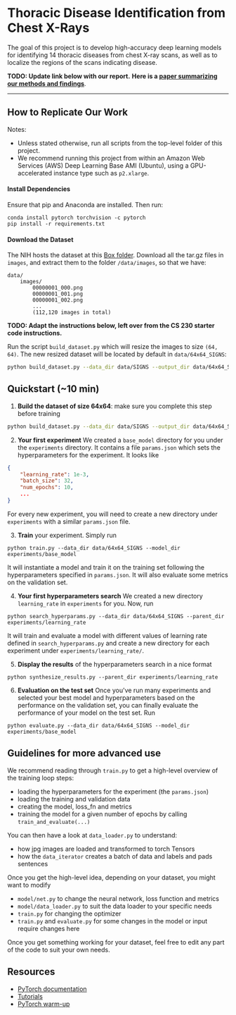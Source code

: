 # Thoracic Disease Identification from Chest X-Rays

The goal of this project is to develop high-accuracy deep learning models for identifying 14 thoracic diseases from chest X-ray scans, as well as to localize the regions of the scans indicating disease.

__TODO: Update link below with our report.__
__Here is a [paper summarizing our methods and findings](https://google.com)__.


---
## How to Replicate Our Work

Notes:
- Unless stated otherwise, run all scripts from the top-level folder of this project.
- We recommend running this project from within an Amazon Web Services (AWS) Deep Learning Base AMI (Ubuntu), using a GPU-accelerated instance type such as `p2.xlarge`.


#### Install Dependencies
Ensure that pip and Anaconda are installed. Then run:
```
conda install pytorch torchvision -c pytorch
pip install -r requirements.txt
```


#### Download the Dataset
The NIH hosts the dataset at this [Box folder](https://nihcc.app.box.com/v/ChestXray-NIHCC/folder/36938765345). Download all the tar.gz files in `images`, and extract them to the folder `/data/images`, so that we have:
```
data/
    images/
        00000001_000.png
        00000001_001.png
        00000001_002.png
        ...
        (112,120 images in total)
```


__TODO: Adapt the instructions below, left over from the CS 230 starter code instructions.__

Run the script `build_dataset.py` which will resize the images to size `(64, 64)`. The new resized dataset will be located by default in `data/64x64_SIGNS`:

```bash
python build_dataset.py --data_dir data/SIGNS --output_dir data/64x64_SIGNS
```



## Quickstart (~10 min)

1. __Build the dataset of size 64x64__: make sure you complete this step before training
```bash
python build_dataset.py --data_dir data/SIGNS --output_dir data/64x64_SIGNS
```

2. __Your first experiment__ We created a `base_model` directory for you under the `experiments` directory. It contains a file `params.json` which sets the hyperparameters for the experiment. It looks like
```json
{
    "learning_rate": 1e-3,
    "batch_size": 32,
    "num_epochs": 10,
    ...
}
```
For every new experiment, you will need to create a new directory under `experiments` with a similar `params.json` file.

3. __Train__ your experiment. Simply run
```
python train.py --data_dir data/64x64_SIGNS --model_dir experiments/base_model
```
It will instantiate a model and train it on the training set following the hyperparameters specified in `params.json`. It will also evaluate some metrics on the validation set.

4. __Your first hyperparameters search__ We created a new directory `learning_rate` in `experiments` for you. Now, run
```
python search_hyperparams.py --data_dir data/64x64_SIGNS --parent_dir experiments/learning_rate
```
It will train and evaluate a model with different values of learning rate defined in `search_hyperparams.py` and create a new directory for each experiment under `experiments/learning_rate/`.

5. __Display the results__ of the hyperparameters search in a nice format
```
python synthesize_results.py --parent_dir experiments/learning_rate
```

6. __Evaluation on the test set__ Once you've run many experiments and selected your best model and hyperparameters based on the performance on the validation set, you can finally evaluate the performance of your model on the test set. Run
```
python evaluate.py --data_dir data/64x64_SIGNS --model_dir experiments/base_model
```


## Guidelines for more advanced use

We recommend reading through `train.py` to get a high-level overview of the training loop steps:
- loading the hyperparameters for the experiment (the `params.json`)
- loading the training and validation data
- creating the model, loss_fn and metrics
- training the model for a given number of epochs by calling `train_and_evaluate(...)`

You can then have a look at `data_loader.py` to understand:
- how jpg images are loaded and transformed to torch Tensors
- how the `data_iterator` creates a batch of data and labels and pads sentences

Once you get the high-level idea, depending on your dataset, you might want to modify
- `model/net.py` to change the neural network, loss function and metrics
- `model/data_loader.py` to suit the data loader to your specific needs
- `train.py` for changing the optimizer
- `train.py` and `evaluate.py` for some changes in the model or input require changes here

Once you get something working for your dataset, feel free to edit any part of the code to suit your own needs.

## Resources

- [PyTorch documentation](http://pytorch.org/docs/0.3.0/)
- [Tutorials](http://pytorch.org/tutorials/)
- [PyTorch warm-up](https://github.com/jcjohnson/pytorch-examples)

[SIGNS]: https://drive.google.com/file/d/1ufiR6hUKhXoAyiBNsySPkUwlvE_wfEHC/view?usp=sharing
